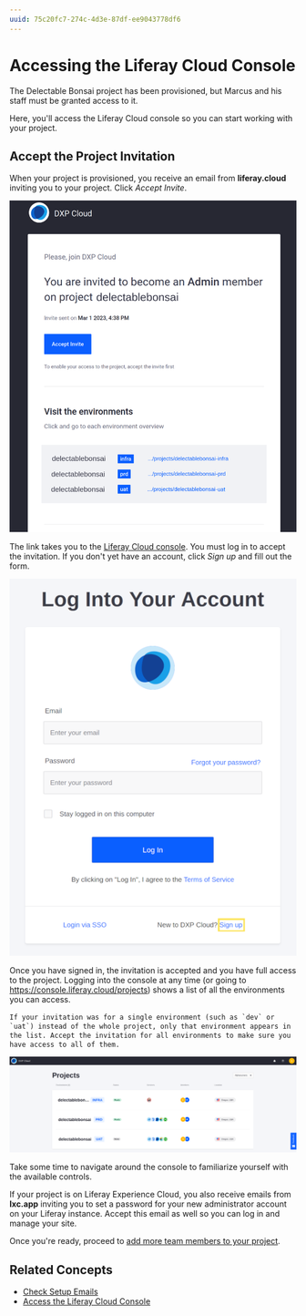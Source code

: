 ```yaml
---
uuid: 75c20fc7-274c-4d3e-87df-ee9043778df6
---
```

# Accessing the Liferay Cloud Console

The Delectable Bonsai project has been provisioned, but Marcus and his staff must be granted access to it.

Here, you'll access the Liferay Cloud console so you can start working with your project.

## Accept the Project Invitation

When your project is provisioned, you receive an email from **liferay.cloud** inviting you to your project. Click *Accept Invite*.

![Click the Accept Invite link in the invitation to gain access to the Liferay Cloud console.](./accessing-the-liferay-cloud-console/images/01.png)

The link takes you to the [Liferay Cloud console](https://console.liferay.cloud/). You must log in to accept the invitation. If you don't yet have an account, click *Sign up* and fill out the form.

![Click Sign up and fill out the form if you do not yet have an account for the console.](./accessing-the-liferay-cloud-console/images/02.png)

Once you have signed in, the invitation is accepted and you have full access to the project. Logging into the console at any time (or going to https://console.liferay.cloud/projects) shows a list of all the environments you can access. 

```{note}
If your invitation was for a single environment (such as `dev` or `uat`) instead of the whole project, only that environment appears in the list. Accept the invitation for all environments to make sure you have access to all of them.
```

![Logging into the console shows you a list of all environments you can access.](./accessing-the-liferay-cloud-console/images/03.png)

Take some time to navigate around the console to familiarize yourself with the available controls.

If your project is on Liferay Experience Cloud, you also receive emails from **lxc.app** inviting you to set a password for your new administrator account on your Liferay instance. Accept this email as well so you can log in and manage your site.

Once you're ready, proceed to [add more team members to your project](./adding-team-members-to-the-project.md).

## Related Concepts

* [Check Setup Emails](https://learn.liferay.com/w/liferay-cloud/getting-started/initial-setup-overview#check-setup-emails)
* [Access the Liferay Cloud Console](https://learn.liferay.com/w/liferay-cloud/getting-started/initial-setup-overview#access-the-liferay-cloud-console)
